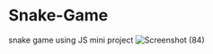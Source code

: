 # Snake-Game
snake game using JS mini project
![Screenshot (84)](https://github.com/SanskrutiDev/Snake-Game/assets/119875384/6dadb4e4-b4bb-4d36-8695-db386200f095)
